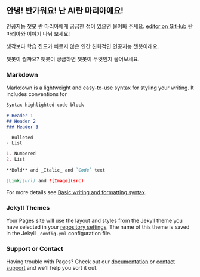 ## 안녕! 반가워요! 난 AI란 마리아에요!


인공지능 챗봇 란 마리아에게 궁금한 점이 있으면 물어봐 주세요.
[editor on GitHub](https://github.com/JKimmm/AI-Maria-bot/edit/gh-pages/index.md) 
란 마리아와 이야기 나눠 보세요!

생각보다 학습 진도가 빠르지 않은 인간 친화적인 인공지능 챗봇이래요.

챗봇이 뭘까요?
챗봇이 궁금하면 챗봇이 무엇인지 물어보세요. 

### Markdown

Markdown is a lightweight and easy-to-use syntax for styling your writing. It includes conventions for

```markdown
Syntax highlighted code block

# Header 1
## Header 2
### Header 3

- Bulleted
- List

1. Numbered
2. List

**Bold** and _Italic_ and `Code` text

[Link](url) and ![Image](src)
```

For more details see [Basic writing and formatting syntax](https://docs.github.com/en/github/writing-on-github/getting-started-with-writing-and-formatting-on-github/basic-writing-and-formatting-syntax).

### Jekyll Themes

Your Pages site will use the layout and styles from the Jekyll theme you have selected in your [repository settings](https://github.com/JKimmm/AI-Maria-bot/settings/pages). The name of this theme is saved in the Jekyll `_config.yml` configuration file.

### Support or Contact

Having trouble with Pages? Check out our [documentation](https://docs.github.com/categories/github-pages-basics/) or [contact support](https://support.github.com/contact) and we’ll help you sort it out.
